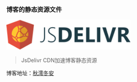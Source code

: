 ### 博客的静态资源文件

<a href="https://www.jsdelivr.com"><img height="80" src="https://raw.githubusercontent.com/jsdelivr/jsdelivr-media/master/default/svg/jsdelivr-logo-horizontal.svg"></a>
> JsDelivr CDN加速博客静态资源

博客地址：[秋澪冬安](https://billsaul.gitee.io/)